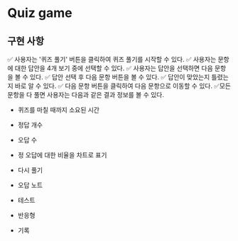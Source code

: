 # Quiz game

## 구현 사항

✅ 사용자는 '퀴즈 풀기' 버튼을 클릭하여 퀴즈 풀기를 시작할 수 있다.
✅ 사용자는 문항에 대한 답안을 4개 보기 중에 선택할 수 있다.
✅ 사용자는 답안을 선택하면 다음 문항을 볼 수 있다.
✅ 답안 선택 후 다음 문항 버튼을 볼 수 있다.
✅ 답안이 맞았는지 틀렸는지 바로 알 수 있다.
✅ 다음 문항 버튼을 클릭하여 다음 문항으로 이동할 수 있다.
✅모든 문항을 다 풀면 사용자는 다음과 같은 결과 정보를 볼 수 있다.

- 퀴즈를 마칠 때까지 소요된 시간
- 정답 개수
- 오답 수

- 정 오답에 대한 비율을 차트로 표기
- 다시 풀기
- 오답 노트
- 테스트
- 반응형
- 기록
